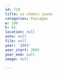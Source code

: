 ```yaml
---
id: 719
title: Le chemin jaune
categories: Paysages
w: 100
h: 65
location: null
note: null
file: null
year: '2003'
year_start: 2003
year_end: null
image: null

---
```

